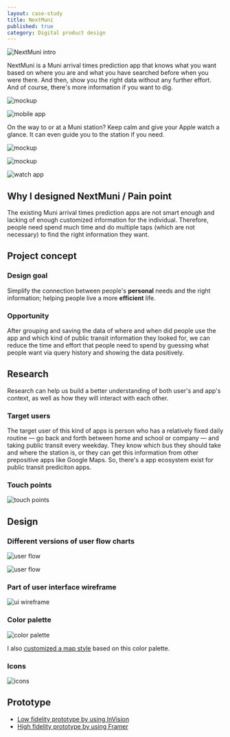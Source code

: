 ```yaml
---
layout: case-study
title: NextMuni
published: true
category: Digital product design
---
```

<p><img src="/images/compressed/portfolio/NextMuni/intro.jpg" title="NextMuni intro"></p>

<p>NextMuni is a Muni arrival times prediction app that knows what you want based on where you are and what you have searched before when you were there. And then, show you the right data without any further effort. And of course, there's more information if you want to dig.</p>

<p class="full-width"><img src="/images/compressed/portfolio/NextMuni/mockup-iPhone.jpg" title="mockup"></p>

<p class="full-width"><img src="/images/compressed/portfolio/NextMuni/mobile-app.jpg" title="mobile app"></p>

<p>On the way to or at a Muni station? Keep calm and give your Apple watch a glance. It can even guide you to the station if you need.</p>
<p class="full-width"><img src="/images/compressed/portfolio/NextMuni/mockup-watch-1.jpg" title="mockup"></p>
<p class="full-width"><img src="/images/compressed/portfolio/NextMuni/mockup-watch-2.jpg" title="mockup"></p>

<p class="full-width"><img src="/images/compressed/portfolio/NextMuni/watch-app.png" title="watch app"></p>

## Why I designed NextMuni / Pain point
The existing Muni arrival times prediction apps are not smart enough and lacking of enough customized information for the individual. Therefore, people need spend much time and do multiple taps (which are not necessary) to find the right information they want.

## Project concept

### Design goal
Simplify the connection between people's **personal** needs and the right information; helping people live a more **efficient** life.

### Opportunity
After grouping and saving the data of where and when did people use the app and which kind of public transit information they looked for, we can reduce the time and effort that people need to spend by guessing what people want via query history and showing the data positively.

## Research
Research can help us build a better understanding of both user's and app's context, as well as how they will interact with each other.

### Target users
The target user of this kind of apps is person who has a relatively fixed daily routine — go back and forth between home and school or company — and taking public transit every weekday. They know which bus they should take and where the station is, or they can get this information from other prepositive apps like Google Maps. So, there's a app ecosystem exist for public transit prediciton apps.

### Touch points

<p><img src="/images/compressed/portfolio/NextMuni/touch-points.jpg" title="touch points"></p>

## Design

### Different versions of user flow charts

<p><img src="/images/compressed/portfolio/NextMuni/user-flow-1.jpg" title="user flow"></p>
<p><img src="/images/compressed/portfolio/NextMuni/user-flow-2.jpg" title="user flow"></p>

### Part of user interface wireframe

<p><img src="/images/compressed/portfolio/NextMuni/ui-wireframe.jpg" title="ui wireframe"></p>

### Color palette

<p><img src="/images/compressed/portfolio/NextMuni/color-palette.png" title="color palette"></p>

I also [customized a map style](https://snazzymaps.com/style/18464/clean) based on this color palette.

### Icons

<p><img src="/images/compressed/portfolio/NextMuni/icons.png" title="icons"></p>

## Prototype

* [Low fidelity prototype by using InVision](https://projects.invisionapp.com/share/UG2NMV752#/screens)
* [High fidelity prototype by using Framer](http://share.framerjs.com/dhwptunzo4un/)
